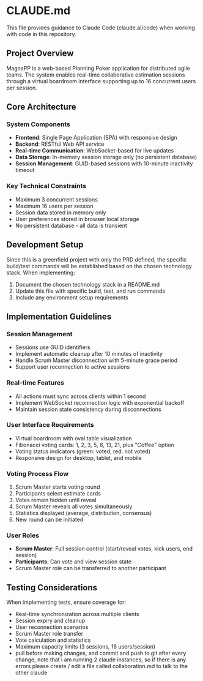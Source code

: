 # CLAUDE.md

This file provides guidance to Claude Code (claude.ai/code) when working with code in this repository.

## Project Overview

MagnaPP is a web-based Planning Poker application for distributed agile teams. The system enables real-time collaborative estimation sessions through a virtual boardroom interface supporting up to 16 concurrent users per session.

## Core Architecture

### System Components
- **Frontend**: Single Page Application (SPA) with responsive design
- **Backend**: RESTful Web API service
- **Real-time Communication**: WebSocket-based for live updates
- **Data Storage**: In-memory session storage only (no persistent database)
- **Session Management**: GUID-based sessions with 10-minute inactivity timeout

### Key Technical Constraints
- Maximum 3 concurrent sessions
- Maximum 16 users per session  
- Session data stored in memory only
- User preferences stored in browser local storage
- No persistent database - all data is transient

## Development Setup

Since this is a greenfield project with only the PRD defined, the specific build/test commands will be established based on the chosen technology stack. When implementing:

1. Document the chosen technology stack in a README.md
2. Update this file with specific build, test, and run commands
3. Include any environment setup requirements

## Implementation Guidelines

### Session Management
- Sessions use GUID identifiers
- Implement automatic cleanup after 10 minutes of inactivity
- Handle Scrum Master disconnection with 5-minute grace period
- Support user reconnection to active sessions

### Real-time Features
- All actions must sync across clients within 1 second
- Implement WebSocket reconnection logic with exponential backoff
- Maintain session state consistency during disconnections

### User Interface Requirements
- Virtual boardroom with oval table visualization
- Fibonacci voting cards: 1, 2, 3, 5, 8, 13, 21, plus "Coffee" option
- Voting status indicators (green: voted, red: not voted)
- Responsive design for desktop, tablet, and mobile

### Voting Process Flow
1. Scrum Master starts voting round
2. Participants select estimate cards
3. Votes remain hidden until reveal
4. Scrum Master reveals all votes simultaneously
5. Statistics displayed (average, distribution, consensus)
6. New round can be initiated

### User Roles
- **Scrum Master**: Full session control (start/reveal votes, kick users, end session)
- **Participants**: Can vote and view session state
- Scrum Master role can be transferred to another participant

## Testing Considerations

When implementing tests, ensure coverage for:
- Real-time synchronization across multiple clients
- Session expiry and cleanup
- User reconnection scenarios
- Scrum Master role transfer
- Vote calculation and statistics
- Maximum capacity limits (3 sessions, 16 users/session)
- pull before making changes, and commit and push to git after every change, note that i am running 2 claude instances, so if there is any errors please create / edit a file called collaboration.md to talk to the other claude